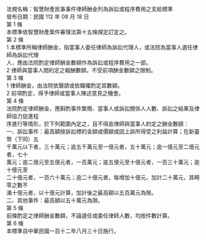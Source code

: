 法規名稱：智慧財產民事事件律師酬金列為訴訟或程序費用之支給標準  
發布日期：民國 112 年 08 月 18 日  
第 1 條  
本標準依智慧財產案件審理法第十五條規定訂定之。  
第 2 條  
1 本標準所稱律師酬金，指當事人委任律師為訴訟代理人，或法院為當事人選任律師為訴訟代理  
人，應由法院酌定律師酬金數額作為訴訟或程序費用之一部。  
2 律師與當事人間約定之報酬數額，不受前項酬金數額之限制。  
第 3 條  
1 律師酬金，由法院依聲請或依職權酌定其數額。  
2 前項酌定，得予律師或當事人陳述意見之機會。  
第 4 條  
法院酌定律師酬金，應斟酌事件繁簡、當事人或訴訟關係人人數、訴訟之結果及律師協力促進程  
序進行等情形，於下列範圍內定之，且不得逾律師與當事人約定之酬金數額：  
一、訴訟事件：最高額按訴訟標的金額或價額或因上訴所得受之利益計算；在新臺幣（下同）五  
千萬元以下者，三十萬元；逾五千萬元至一億元者，五十萬元；逾一億元至二億元者，七十  
萬元；逾二億元至五億元者，一百萬元；逾五億元至十億元者，一百三十萬元；逾十億元至  
二十億元者，一百六十萬元；逾二十億元者，每增加十億元，加計二十萬元，其畸零之數不  
滿十億元者，以十億元計算，加計後之最高額以五百萬元為限。  
二、其他事件：最高額以五十萬元為限。  
第 5 條  
前條酌定之律師酬金數額，不論選任或委任律師人數，均按件數計算。  
第 6 條  
本標準自中華民國一百十二年八月三十日施行。  


